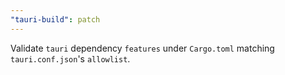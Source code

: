 ```yaml
---
"tauri-build": patch
---
```


Validate `tauri` dependency `features` under `Cargo.toml` matching `tauri.conf.json`'s `allowlist`.
